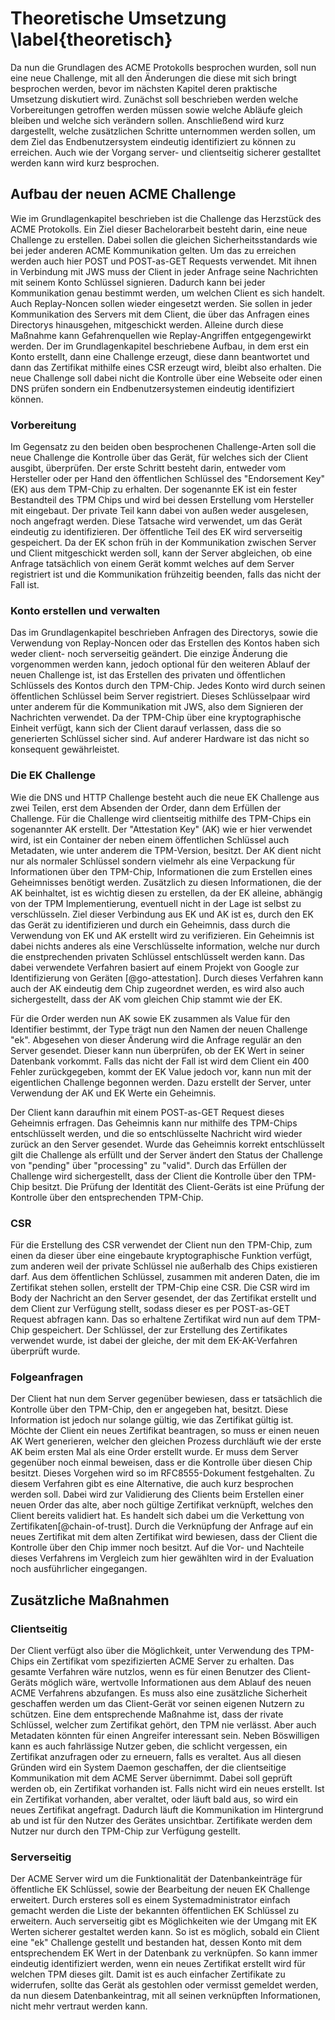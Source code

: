 <!-- Falls ich mehr schreiben möchte hier wäre ein gute Ort dafür -->
<!-- SCHRECK: (welches Konzept steckt dahinter, jeder Key hat einen Attestation Key, Protocol beschreibung, rekeying ) -->
<!-- was ich verstanden habe:
- jedes Keypair hat einen Attestation Key
- Account kann rekeyed werden, ob er das meinte weiß ich nicht
-->
# Theoretische Umsetzung \label{theoretisch}
Da nun die Grundlagen des ACME Protokolls besprochen wurden, soll nun eine neue Challenge, mit all den Änderungen die diese mit sich bringt besprochen werden, bevor im nächsten Kapitel deren praktische Umsetzung diskutiert wird. Zunächst soll beschrieben werden welche Vorbereitungen getroffen werden müssen sowie welche Abläufe gleich bleiben und welche sich verändern sollen. Anschließend wird kurz dargestellt, welche zusätzlichen Schritte unternommen werden sollen, um dem Ziel das Endbenutzersystem eindeutig identifiziert zu können zu erreichen. Auch wie der Vorgang server- und clientseitig sicherer gestalltet werden kann wird kurz besprochen.

## Aufbau der neuen ACME Challenge
Wie im Grundlagenkapitel beschrieben ist die Challenge das Herzstück des ACME Protokolls. Ein Ziel dieser Bachelorarbeit besteht darin, eine neue Challenge zu erstellen. Dabei sollen die gleichen Sicherheitsstandards wie bei jeder anderen ACME Kommunikation gelten. Um das zu erreichen werden auch hier POST und POST-as-GET Requests verwendet. Mit ihnen in Verbindung mit JWS muss der Client in jeder Anfrage seine Nachrichten mit seinem Konto Schlüssel signieren. Dadurch kann bei jeder Kommunikation genau bestimmt werden, um welchen Client es sich handelt. Auch Replay-Noncen sollen wieder eingesetzt werden. Sie sollen in jeder Kommunikation des Servers mit dem Client, die über das Anfragen eines Directorys hinausgehen, mitgeschickt werden. Alleine durch diese Maßnahme kann Gefahrenquellen wie Replay-Angriffen entgegengewirkt werden. Der im Grundlagenkapitel beschriebene Aufbau, in dem erst ein Konto erstellt, dann eine Challenge erzeugt, diese dann beantwortet und dann das Zertifikat mithilfe eines CSR erzeugt wird, bleibt also erhalten. Die neue Challenge soll dabei nicht die Kontrolle über eine Webseite oder einen DNS prüfen sondern ein Endbenutzersystemen eindeutig identifiziert können.

### Vorbereitung
Im Gegensatz zu den beiden oben besprochenen Challenge-Arten soll die neue Challenge die Kontrolle über das Gerät, für welches sich der Client ausgibt, überprüfen. Der erste Schritt besteht darin, entweder vom Hersteller oder per Hand den öffentlichen Schlüssel des "Endorsement Key" (EK) aus dem TPM-Chip zu erhalten. Der sogenannte EK ist ein fester Bestandteil des TPM Chips und wird bei dessen Erstellung vom Hersteller mit eingebaut. Der private Teil kann dabei von außen weder ausgelesen, noch angefragt werden. Diese Tatsache wird verwendet, um das Gerät eindeutig zu identifizieren. Der öffentliche Teil des EK wird serverseitig gespeichert. Da der EK schon früh in der Kommunikation zwischen Server und Client mitgeschickt werden soll, kann der Server abgleichen, ob eine Anfrage tatsächlich von einem Gerät kommt welches auf dem Server registriert ist und die Kommunikation frühzeitig beenden, falls das nicht der Fall ist.

### Konto erstellen und verwalten
Das im Grundlagenkapitel beschrieben Anfragen des Directorys, sowie die Verwendung von Replay-Noncen oder das Erstellen des Kontos haben sich weder client- noch serverseitig geändert. Die einzige Änderung die vorgenommen werden kann, jedoch optional für den weiteren Ablauf der neuen Challenge ist, ist das Erstellen des privaten und öffentlichen Schlüssels des Kontos durch den TPM-Chip. Jedes Konto wird durch seinen öffentlichen Schlüssel beim Server registriert. Dieses Schlüsselpaar wird unter anderem für die Kommunikation mit JWS, also dem Signieren der Nachrichten verwendet. Da der TPM-Chip über eine kryptographische Einheit verfügt, kann sich der Client darauf verlassen, dass die so generierten Schlüssel sicher sind. Auf anderer Hardware ist das nicht so konsequent gewährleistet.

### Die EK Challenge
Wie die DNS und HTTP Challenge besteht auch die neue EK Challenge aus zwei Teilen, erst dem Absenden der Order, dann dem Erfüllen der Challenge.
Für die Challenge wird clientseitig mithilfe des TPM-Chips ein sogenannter AK erstellt. Der "Attestation Key" (AK) wie er hier verwendet wird, ist ein Container der neben einem öffentlichen Schlüssel auch Metadaten, wie unter anderem die TPM-Version, besitzt. Der AK dient nicht nur als normaler Schlüssel sondern vielmehr als eine Verpackung für Informationen über den TPM-Chip, Informationen die zum Erstellen eines Geheimnisses benötigt werden. Zusätzlich zu diesen Informationen, die der AK beinhaltet, ist es wichtig diesen zu erstellen, da der EK alleine, abhängig von der TPM Implementierung, eventuell nicht in der Lage ist selbst zu verschlüsseln. Ziel dieser Verbindung aus EK und AK ist es, durch den EK das Gerät zu identifizieren und durch ein Geheimnis, dass durch die Verwendung von EK und AK erstellt wird zu verifizieren. Ein Geheimnis ist dabei nichts anderes als eine Verschlüsselte information, welche nur durch die enstprechenden privaten Schlüssel entschlüsselt werden kann. Das dabei verwendete Verfahren basiert auf einem Projekt von Google zur Identifizierung von Geräten [@go-attestation]. Durch dieses Verfahren kann auch der AK eindeutig dem Chip zugeordnet werden, es wird also auch sichergestellt, dass der AK vom gleichen Chip stammt wie der EK.

Für die Order werden nun AK sowie EK zusammen als Value für den Identifier bestimmt, der Type trägt nun den Namen der neuen Challenge "ek". Abgesehen von dieser Änderung wird die Anfrage regulär an den Server gesendet. Dieser kann nun überprüfen, ob der EK Wert in seiner Datenbank vorkommt. Falls das nicht der Fall ist wird dem Client ein 400 Fehler zurückgegeben, kommt der EK Value jedoch vor, kann nun mit der eigentlichen Challenge begonnen werden. Dazu erstellt der Server, unter Verwendung der AK und EK Werte ein Geheimnis.

Der Client kann daraufhin mit einem POST-as-GET Request dieses Geheimnis erfragen. Das Geheimnis kann nur mithilfe des TPM-Chips entschlüsselt werden, und die so entschlüsselte Nachricht wird wieder zurück an den Server gesendet. Wurde das Geheimnis korrekt entschlüsselt gilt die Challenge als erfüllt und der Server ändert den Status der Challenge von "pending" über "processing" zu "valid". Durch das Erfüllen der Challenge wird sichergestellt, dass der Client die Kontrolle über den TPM-Chip besitzt. Die Prüfung der Identität des Client-Geräts ist eine Prüfung der Kontrolle über den entsprechenden TPM-Chip.

### CSR
Für die Erstellung des CSR verwendet der Client nun den TPM-Chip, zum einen da dieser über eine eingebaute kryptographische Funktion verfügt, zum anderen weil der private Schlüssel nie außerhalb des Chips existieren darf. Aus dem öffentlichen Schlüssel, zusammen mit anderen Daten, die im Zertifikat stehen sollen, erstellt der TPM-Chip eine CSR. Die CSR wird im Body der Nachricht an den Server gesendet, der das Zertifikat erstellt und dem Client zur Verfügung stellt, sodass dieser es per POST-as-GET Request abfragen kann. Das so erhaltene Zertifikat wird nun auf dem TPM-Chip gespeichert. Der Schlüssel, der zur Erstellung des Zertifikates verwendet wurde, ist dabei der gleiche, der mit dem EK-AK-Verfahren überprüft wurde.

### Folgeanfragen
Der Client hat nun dem Server gegenüber bewiesen, dass er tatsächlich die Kontrolle über den TPM-Chip, den er angegeben hat, besitzt. Diese Information ist jedoch nur solange gültig, wie das Zertifikat gültig ist. Möchte der Client ein neues Zertifikat beantragen, so muss er einen neuen AK Wert generieren, welcher den gleichen Prozess durchläuft wie der erste AK beim ersten Mal als eine Order erstellt wurde. Er muss dem Server gegenüber noch einmal beweisen, dass er die Kontrolle über diesen Chip besitzt. Dieses Vorgehen wird so im RFC8555-Dokument festgehalten.
Zu diesem Verfahren gibt es eine Alternative, die auch kurz besprochen werden soll. Dabei wird zur Validierung des Clients beim Erstellen einer neuen Order das alte, aber noch gültige Zertifikat verknüpft, welches den Client bereits validiert hat. Es handelt sich dabei um die Verkettung von Zertifikaten[@chain-of-trust]. Durch die Verknüpfung der Anfrage auf ein neues Zertifikat mit dem alten Zertifikat wird bewiesen, dass der Client die Kontrolle über den Chip immer noch besitzt. Auf die Vor- und Nachteile dieses Verfahrens im Vergleich zum hier gewählten wird in der Evaluation noch ausführlicher eingegangen.

## Zusätzliche Maßnahmen
### Clientseitig
Der Client verfügt also über die Möglichkeit, unter Verwendung des TPM-Chips ein Zertifikat vom spezifizierten ACME Server zu erhalten. Das gesamte Verfahren wäre nutzlos, wenn es für einen Benutzer des Client-Geräts möglich wäre, wertvolle Informationen aus dem Ablauf des neuen ACME Verfahrens abzufangen. Es muss also eine zusätzliche Sicherheit geschaffen werden um das Client-Gerät vor seinen eigenen Nutzern zu schützen. Eine dem entsprechende Maßnahme ist, dass der rivate Schlüssel, welcher zum Zertifikat gehört, den TPM nie verlässt. Aber auch Metadaten könnten für einen Angreifer interessant sein. Neben Böswilligen kann es auch fahrlässige Nutzer geben, die schlicht vergessen, ein Zertifikat anzufragen oder zu erneuern, falls es veraltet. Aus all diesen Gründen wird ein System Daemon geschaffen, der die clientseitige Kommunikation mit dem ACME Server übernimmt. Dabei soll geprüft werden ob, ein Zertifikat vorhanden ist. Falls nicht wird ein neues erstellt. Ist ein Zertifikat vorhanden, aber veraltet, oder läuft bald aus, so wird ein neues Zertifikat angefragt. Dadurch läuft die Kommunikation im Hintergrund ab und ist für den Nutzer des Gerätes unsichtbar. Zertifikate werden dem Nutzer nur durch den TPM-Chip zur Verfügung gestellt.

### Serverseitig
Der ACME Server wird um die Funktionalität der Datenbankeinträge für öffentliche EK Schlüssel, sowie der Bearbeitung der neuen EK Challenge erweitert. Durch ersteres soll es einem Systemadministrator einfach gemacht werden die Liste der bekannten öffentlichen EK Schlüssel zu erweitern. Auch serverseitig gibt es Möglichkeiten wie der Umgang mit EK Werten sicherer gestaltet werden kann. So ist es möglich, sobald ein Client eine "ek" Challenge gestellt und bestanden hat, dessen Konto mit dem entsprechendem EK Wert in der Datenbank zu verknüpfen. So kann immer eindeutig identifiziert werden, wenn ein neues Zertifikat erstellt wird für welchen TPM dieses gilt. Damit ist es auch einfacher Zertifikate zu widerrufen, sollte das Gerät als gestohlen oder vermisst gemeldet werden, da nun diesem Datenbankeintrag, mit all seinen verknüpften Informationen, nicht mehr vertraut werden kann.
